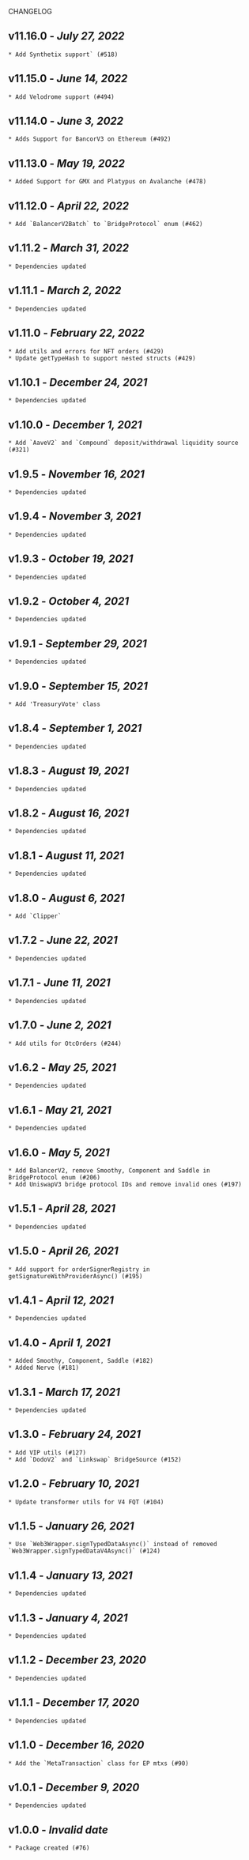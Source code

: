 <!--
changelogUtils.file is auto-generated using the monorepo-scripts package. Don't edit directly.
Edit the package's CHANGELOG.json file only.
-->

CHANGELOG

## v11.16.0 - _July 27, 2022_

    * Add Synthetix support` (#518)

## v11.15.0 - _June 14, 2022_

    * Add Velodrome support (#494)

## v11.14.0 - _June 3, 2022_

    * Adds Support for BancorV3 on Ethereum (#492)

## v11.13.0 - _May 19, 2022_

    * Added Support for GMX and Platypus on Avalanche (#478)

## v11.12.0 - _April 22, 2022_

    * Add `BalancerV2Batch` to `BridgeProtocol` enum (#462)

## v1.11.2 - _March 31, 2022_

    * Dependencies updated

## v1.11.1 - _March 2, 2022_

    * Dependencies updated

## v1.11.0 - _February 22, 2022_

    * Add utils and errors for NFT orders (#429)
    * Update getTypeHash to support nested structs (#429)

## v1.10.1 - _December 24, 2021_

    * Dependencies updated

## v1.10.0 - _December 1, 2021_

    * Add `AaveV2` and `Compound` deposit/withdrawal liquidity source (#321)

## v1.9.5 - _November 16, 2021_

    * Dependencies updated

## v1.9.4 - _November 3, 2021_

    * Dependencies updated

## v1.9.3 - _October 19, 2021_

    * Dependencies updated

## v1.9.2 - _October 4, 2021_

    * Dependencies updated

## v1.9.1 - _September 29, 2021_

    * Dependencies updated

## v1.9.0 - _September 15, 2021_

    * Add 'TreasuryVote' class

## v1.8.4 - _September 1, 2021_

    * Dependencies updated

## v1.8.3 - _August 19, 2021_

    * Dependencies updated

## v1.8.2 - _August 16, 2021_

    * Dependencies updated

## v1.8.1 - _August 11, 2021_

    * Dependencies updated

## v1.8.0 - _August 6, 2021_

    * Add `Clipper`

## v1.7.2 - _June 22, 2021_

    * Dependencies updated

## v1.7.1 - _June 11, 2021_

    * Dependencies updated

## v1.7.0 - _June 2, 2021_

    * Add utils for OtcOrders (#244)

## v1.6.2 - _May 25, 2021_

    * Dependencies updated

## v1.6.1 - _May 21, 2021_

    * Dependencies updated

## v1.6.0 - _May 5, 2021_

    * Add BalancerV2, remove Smoothy, Component and Saddle in BridgeProtocol enum (#206)
    * Add UniswapV3 bridge protocol IDs and remove invalid ones (#197)

## v1.5.1 - _April 28, 2021_

    * Dependencies updated

## v1.5.0 - _April 26, 2021_

    * Add support for orderSignerRegistry in getSignatureWithProviderAsync() (#195)

## v1.4.1 - _April 12, 2021_

    * Dependencies updated

## v1.4.0 - _April 1, 2021_

    * Added Smoothy, Component, Saddle (#182)
    * Added Nerve (#181)

## v1.3.1 - _March 17, 2021_

    * Dependencies updated

## v1.3.0 - _February 24, 2021_

    * Add VIP utils (#127)
    * Add `DodoV2` and `Linkswap` BridgeSource (#152)

## v1.2.0 - _February 10, 2021_

    * Update transformer utils for V4 FQT (#104)

## v1.1.5 - _January 26, 2021_

    * Use `Web3Wrapper.signTypedDataAsync()` instead of removed `Web3Wrapper.signTypedDataV4Async()` (#124)

## v1.1.4 - _January 13, 2021_

    * Dependencies updated

## v1.1.3 - _January 4, 2021_

    * Dependencies updated

## v1.1.2 - _December 23, 2020_

    * Dependencies updated

## v1.1.1 - _December 17, 2020_

    * Dependencies updated

## v1.1.0 - _December 16, 2020_

    * Add the `MetaTransaction` class for EP mtxs (#90)

## v1.0.1 - _December 9, 2020_

    * Dependencies updated

## v1.0.0 - _Invalid date_

    * Package created (#76)
